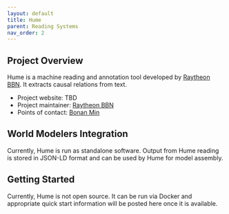 ```yaml
---
layout: default
title: Hume
parent: Reading Systems
nav_order: 2
---
```


## Project Overview

Hume is a machine reading and annotation tool developed by [Raytheon BBN](https://www.raytheon.com). It extracts causal relations from text. 

* Project website: TBD
* Project maintainer: [Raytheon BBN](https://www.raytheon.com)
* Points of contact: [Bonan Min](mailto:bonan.min@raytheon.com)

## World Modelers Integration

Currently, Hume is run as standalone software. Output from Hume reading is stored in JSON-LD format and can be used by Hume for model assembly. 


## Getting Started

Currently, Hume is not open source. It can be run via Docker and appropriate quick start information will be posted here once it is available.